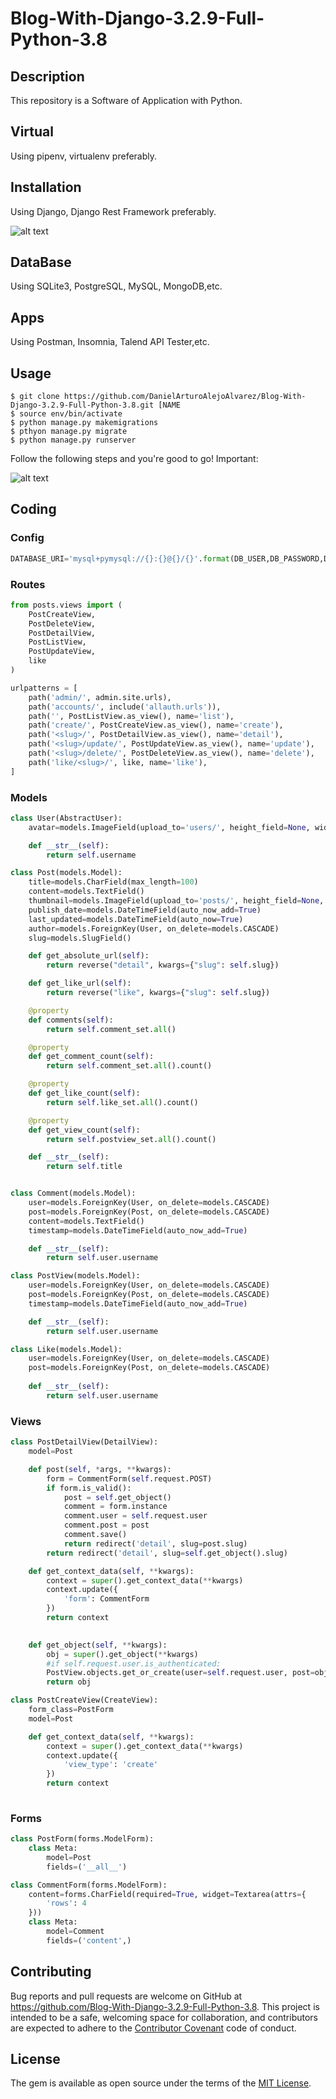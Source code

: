 # Blog-With-Django-3.2.9-Full-Python-3.8

## Description

This repository is a Software of Application with Python.

## Virtual

Using pipenv, virtualenv preferably.

## Installation

Using Django, Django Rest Framework preferably.

![alt text](https://1.bp.blogspot.com/-Buv4_R37zXU/X52GkTyp2sI/AAAAAAABRIc/xMjPZef7ETIeW9cw4-7MejW6DGfV_ZkDwCLcBGAsYHQ/w640-h413/October2020-Templates_2.gif)

## DataBase

Using SQLite3, PostgreSQL, MySQL, MongoDB,etc.

## Apps

Using Postman, Insomnia, Talend API Tester,etc.



## Usage

```shell
$ git clone https://github.com/DanielArturoAlejoAlvarez/Blog-With-Django-3.2.9-Full-Python-3.8.git [NAME 
$ source env/bin/activate
$ python manage.py makemigrations
$ pthyon manage.py migrate
$ python manage.py runserver
```

Follow the following steps and you're good to go! Important:

![alt text](https://i.ytimg.com/vi/HWg3zXWwre8/maxresdefault.jpg)

## Coding

### Config

```python
DATABASE_URI='mysql+pymysql://{}:{}@{}/{}'.format(DB_USER,DB_PASSWORD,DB_HOST,DB_NAME)
```

### Routes

```python
from posts.views import (
    PostCreateView,
    PostDeleteView,
    PostDetailView,
    PostListView,
    PostUpdateView,
    like
)

urlpatterns = [
    path('admin/', admin.site.urls),
    path('accounts/', include('allauth.urls')),
    path('', PostListView.as_view(), name='list'),
    path('create/', PostCreateView.as_view(), name='create'),
    path('<slug>/', PostDetailView.as_view(), name='detail'),
    path('<slug>/update/', PostUpdateView.as_view(), name='update'),
    path('<slug>/delete/', PostDeleteView.as_view(), name='delete'),
    path('like/<slug>/', like, name='like'),
]
```

### Models

```python
class User(AbstractUser):
    avatar=models.ImageField(upload_to='users/', height_field=None, width_field=None, max_length=512)

    def __str__(self):
        return self.username

class Post(models.Model):
    title=models.CharField(max_length=100)
    content=models.TextField()
    thumbnail=models.ImageField(upload_to='posts/', height_field=None, width_field=None, max_length=512)
    publish_date=models.DateTimeField(auto_now_add=True)
    last_updated=models.DateTimeField(auto_now=True)
    author=models.ForeignKey(User, on_delete=models.CASCADE)
    slug=models.SlugField()

    def get_absolute_url(self):
        return reverse("detail", kwargs={"slug": self.slug})

    def get_like_url(self):
        return reverse("like", kwargs={"slug": self.slug})

    @property
    def comments(self):
        return self.comment_set.all()

    @property
    def get_comment_count(self):
        return self.comment_set.all().count()

    @property
    def get_like_count(self):
        return self.like_set.all().count()

    @property
    def get_view_count(self):
        return self.postview_set.all().count()

    def __str__(self):
        return self.title


class Comment(models.Model):
    user=models.ForeignKey(User, on_delete=models.CASCADE)
    post=models.ForeignKey(Post, on_delete=models.CASCADE)
    content=models.TextField()
    timestamp=models.DateTimeField(auto_now_add=True)   

    def __str__(self):
        return self.user.username

class PostView(models.Model):
    user=models.ForeignKey(User, on_delete=models.CASCADE)
    post=models.ForeignKey(Post, on_delete=models.CASCADE)
    timestamp=models.DateTimeField(auto_now_add=True)

    def __str__(self):
        return self.user.username

class Like(models.Model):
    user=models.ForeignKey(User, on_delete=models.CASCADE)
    post=models.ForeignKey(Post, on_delete=models.CASCADE)
    
    def __str__(self):
        return self.user.username
```

### Views

```python
class PostDetailView(DetailView):
    model=Post

    def post(self, *args, **kwargs):
        form = CommentForm(self.request.POST)
        if form.is_valid():
            post = self.get_object()
            comment = form.instance
            comment.user = self.request.user
            comment.post = post
            comment.save()
            return redirect('detail', slug=post.slug)
        return redirect('detail', slug=self.get_object().slug)

    def get_context_data(self, **kwargs):
        context = super().get_context_data(**kwargs)
        context.update({
            'form': CommentForm
        })
        return context
    

    def get_object(self, **kwargs):
        obj = super().get_object(**kwargs)
        #if self.request.user.is_authenticated:
        PostView.objects.get_or_create(user=self.request.user, post=obj)
        return obj

class PostCreateView(CreateView):
    form_class=PostForm
    model=Post 

    def get_context_data(self, **kwargs):
        context = super().get_context_data(**kwargs)
        context.update({
            'view_type': 'create'
        }) 
        return context
        
```

### Forms

```python
class PostForm(forms.ModelForm):
    class Meta:
        model=Post
        fields=('__all__')

class CommentForm(forms.ModelForm):
    content=forms.CharField(required=True, widget=Textarea(attrs={
        'rows': 4
    }))
    class Meta:
        model=Comment
        fields=('content',)
```

## Contributing

Bug reports and pull requests are welcome on GitHub at https://github.com/Blog-With-Django-3.2.9-Full-Python-3.8. This project is intended to be a safe, welcoming space for collaboration, and contributors are expected to adhere to the [Contributor Covenant](http://contributor-covenant.org) code of conduct.

## License

The gem is available as open source under the terms of the [MIT License](http://opensource.org/licenses/MIT).

```

```
